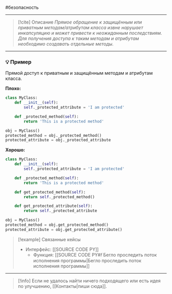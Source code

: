 #безопасность 
***

> [!cite] Описание
>_Прямое обращение к защищённым или приватным методам/атрибутам класса извне нарушает инкапсуляцию и может привести к неожиданным последствиям. Для получения доступа к таким методам и атрибутам необходимо создавать отдельные методы._

***
### 💡 Пример
Прямой доступ к приватным и защищённым методам и атрибутам класса.

**Плохо:**
```python
class MyClass:
	def __init__(self):
		self._protected_attribute = 'I am protected'

	def _protected_method(self):
		return 'This is a protected method'

obj = MyClass()
protected_method = obj._protected_method()
protected_attribute = obj._protected_attribute
```

**Хорошо:**
```python
class MyClass:
	def __init__(self):
		self._protected_attribute = 'I am protected'

	def _protected_method(self):
		return 'This is a protected method'

	def get_protected_method(self):
		return self._protected_method()

	def get_protected_attribute(self):
		return self._protected_attribute

obj = MyClass()
protected_method = obj.get_protected_method()
protected_attribute = obj.get_protected_attribute()
```

> [!example] Связанные кейсы
>- Интерфейс: [[SOURCE CODE PY]]
>	- Функция: [[SOURCE CODE PY#𝑓 Бегло проследить поток исполнения программы|Бегло проследить поток исполнения программы]]

***

> [!info]
> Если не удалось найти ничего подходящего или есть идея по улучшению, [[Контакты|пиши сюда]].
